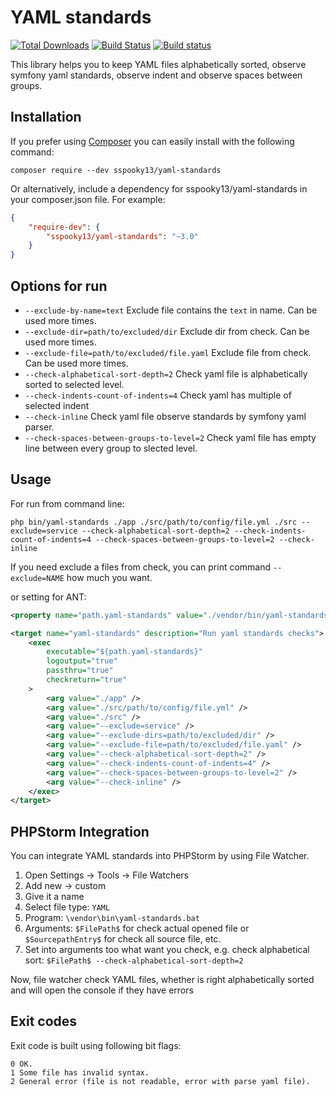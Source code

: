 # YAML standards

[![Total Downloads](https://poser.pugx.org/sspooky13/yaml-standards/downloads)](https://packagist.org/packages/sspooky13/yaml-standards)
[![Build Status](https://travis-ci.org/sspooky13/yaml-standards.svg?branch=master)](https://travis-ci.org/sspooky13/yaml-standards)
[![Build status](https://ci.appveyor.com/api/projects/status/gqcvrvg1hb0g6r0c/branch/master?svg=true)](https://ci.appveyor.com/project/sspooky13/yaml-standards/branch/master)

This library helps you to keep YAML files alphabetically sorted, observe symfony yaml standards, observe indent and observe spaces between groups.

## Installation
If you prefer using [Composer](http://getcomposer.org/) you can easily install with the following command:

    composer require --dev sspooky13/yaml-standards
    
Or alternatively, include a dependency for sspooky13/yaml-standards in your composer.json file. For example:

```json
{
    "require-dev": {
        "sspooky13/yaml-standards": "~3.0"
    }
}
```
## Options for run
- `--exclude-by-name=text` Exclude file contains the `text` in name. Can be used more times.
- `--exclude-dir=path/to/excluded/dir` Exclude dir from check. Can be used more times.
- `--exclude-file=path/to/excluded/file.yaml` Exclude file from check. Can be used more times.
- `--check-alphabetical-sort-depth=2` Check yaml file is alphabetically sorted to selected level.
- `--check-indents-count-of-indents=4` Check yaml has multiple of selected indent
- `--check-inline` Check yaml file observe standards by symfony yaml parser.
- `--check-spaces-between-groups-to-level=2` Check yaml file has empty line between every group to slected level.

## Usage
For run from command line:

    php bin/yaml-standards ./app ./src/path/to/config/file.yml ./src --exclude=service --check-alphabetical-sort-depth=2 --check-indents-count-of-indents=4 --check-spaces-between-groups-to-level=2 --check-inline


If you need exclude a files from check, you can print command `--exclude=NAME` how much you want.

or setting for ANT:

```xml
<property name="path.yaml-standards" value="./vendor/bin/yaml-standards"/>

<target name="yaml-standards" description="Run yaml standards checks">
    <exec 
        executable="${path.yaml-standards}"
        logoutput="true"
        passthru="true"
        checkreturn="true"
    >
        <arg value="./app" />
        <arg value="./src/path/to/config/file.yml" />
        <arg value="./src" />
        <arg value="--exclude=service" />
        <arg value="--exclude-dirs=path/to/excluded/dir" />
        <arg value="--exclude-file=path/to/excluded/file.yaml" />
        <arg value="--check-alphabetical-sort-depth=2" />
        <arg value="--check-indents-count-of-indents=4" />
        <arg value="--check-spaces-between-groups-to-level=2" />
        <arg value="--check-inline" />
    </exec>
</target>
```

## PHPStorm Integration
You can integrate YAML standards into PHPStorm by using File Watcher.

1. Open Settings -> Tools -> File Watchers
2. Add new -> custom
3. Give it a name
4. Select file type: `YAML`
5. Program: `\vendor\bin\yaml-standards.bat`
6. Arguments: `$FilePath$` for check actual opened file or `$SourcepathEntry$` for check all source file, etc.
7. Set into arguments too what want you check, e.g. check alphabetical sort: `$FilePath$ --check-alphabetical-sort-depth=2`

Now, file watcher check YAML files, whether is right alphabetically sorted and will open the console if they have errors

## Exit codes
Exit code is built using following bit flags:

    0 OK.
    1 Some file has invalid syntax.
    2 General error (file is not readable, error with parse yaml file).
